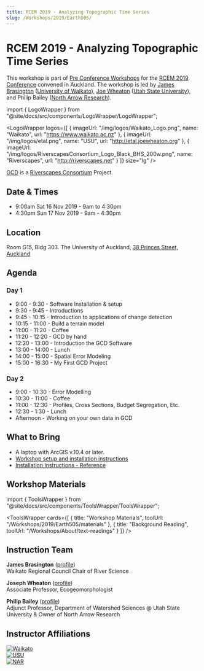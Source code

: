 ```yaml
---
title: RCEM 2019 - Analyzing Topographic Time Series
slug: /Workshops/2019/Earth505/
---
```

# RCEM 2019 - Analyzing Topographic Time Series

This workshop is part of [Pre Conference Workshops](https://www.rcem2019.co.nz/pre-conference-workshop) for the [RCEM 2019 Conference](https://www.rcem2019.co.nz/) convened in Auckland. The workshop is led by [James Brasington](https://www.waikato.ac.nz/staff-profiles/people/jbrasing) ([University of Waikato](https://www.waikato.ac.nz)), [Joe Wheaton](http://joewheaton.org) ([Utah State University](http://qcnr.usu.edu/wats/)), and Philip Bailey ([North Arrow Research](http://northarrowresearch.com)).


import { LogoWrapper } from "@site/docs/src/components/LogoWrapper/LogoWrapper";

<LogoWrapper
  logos={[
    { imageUrl: "/img/logos/Waikato_Logo.png", name: "Waikato", url: "https://www.waikato.ac.nz" },
    { imageUrl: "/img/logos/etal.png", name: "USU", url: "http://etal.joewheaton.org" },
    { imageUrl: "/img/logos/RiverscapesConsortium_Logo_Black_BHS_200w.png", name: "Riverscapes", url: "http://riverscapes.net" }
  ]}
  size="lg"
/>

[GCD](/) is a [Riverscapes Consortium](http://riverscapes.net) Project.
## Date & Times

- 9:00am Sat 16 Nov 2019 - 9am to 4:30pm
- 4:30pm Sun 17 Nov 2019 - 9am - 4:30pm

## Location

Room G15, Bldg 303. The University of Auckland, [38 Princes Street, Auckland](https://www.google.com/maps/place/Department+of+Mathematics+The+University+of+Auckland/@-36.8514752,174.76422,15.82z/data=!4m5!3m4!1s0x6d0d47e37e2da323:0x3814e2ca50f16567!8m2!3d-36.8522366!4d174.768098)

## Agenda

### Day 1

- 9:00 - 9:30 - Software Installation & setup
- 9:30 - 9:45 - Introductions
- 9:45 - 10:15 - Introduction to applications of change detection
- 10:15 - 11:00 - Build a terrain model
- 11:00 - 11:20 - Coffee
- 11:20 - 12:20 - GCD by hand
- 12:20 - 13:00 - Introduction the GCD Software
- 13:00 - 14:00 - Lunch
- 14:00 - 15:00 - Spatial Error Modeling
- 15:00 - 16:30 - My First GCD Project

### Day 2

- 9:00 - 10:30 - Error Modelling
- 10:30 - 11:00 - Coffee
- 11:00 - 12:30 - Profiles, Cross Sections, Budget Segregation, Etc.
- 12:30 - 1:30 - Lunch
- Afternoon - Working on your own data in GCD

## What to Bring

- A laptop with ArcGIS v.10.4 or later.
- [Workshop setup and installation instructions](https://docs.google.com/presentation/d/e/2PACX-1vRlAbaBocPPUfE-aHqKvfsgar2EuV5N9MutZR4_e_40HOykvzRYxygaKLEmq-L3YRljX-KNfduMM_qH/pub?start=false&loop=false&delayms=3000)
- [Installation Instructions - Reference](/Download/install)

## Workshop Materials

import { ToolsWrapper } from "@site/docs/src/components/ToolsWrapper/ToolsWrapper";

<ToolsWrapper
  cards={[
    {
      title: "Workshop Materials",
      toolUrl: "/Workshops/2019/Earth505/materials"
    },
    {
      title: "Background Reading",
      toolUrl: "/Workshops/About/text-readings"
    }
  ]}
/>

## Instruction Team

**James Brasington** ([profile](https://www.waikato.ac.nz/staff-profiles/people/jbrasing))  
Waikato Regional Council Chair of River Science

**Joseph Wheaton** ([profile](https://www.researchgate.net/profile/Joseph_Wheaton))  
Associate Professor, Ecogeomorphologist

**Philip Bailey** ([profile](http://northarrowresearch.com/#people))  
Adjunct Professor, Department of Watershed Sciences @ Utah State University & Owner of North Arrow Research

## Instructor Affiliations

[![Waikato](/img/logos/Waikato_Logo.png)](https://www.waikato.ac.nz)  
[![USU](/img/logos/etal.png)](https://qcnr.usu.edu/wats/index)  
[![NAR](/img/logos/NA_Logo_150pxTall.png)](http://www.anabranchsolutions.com)
